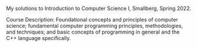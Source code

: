 My solutions to Introduction to Computer Science I, Smallberg, Spring 2022.

Course Description: Foundational concepts and principles of computer science; 
fundamental computer programming principles, methodologies, and techniques; 
and basic concepts of programming in general and the C++ language specifically.
